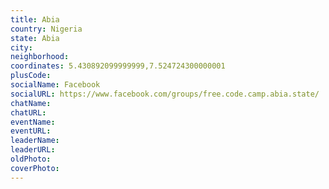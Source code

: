 ```yaml
---
title: Abia
country: Nigeria
state: Abia
city: 
neighborhood: 
coordinates: 5.430892099999999,7.524724300000001
plusCode:
socialName: Facebook
socialURL: https://www.facebook.com/groups/free.code.camp.abia.state/
chatName:
chatURL:
eventName:
eventURL:
leaderName:
leaderURL:
oldPhoto: 
coverPhoto:
---
```

